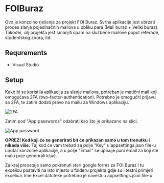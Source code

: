 # FOIBuraz
Ovo je konzolno rješenja za projekt FOI Buraz. Svrha aplikacije jest ubrzati proces slanja pojedinačnih mailova u obliku para (Mali buraz + Veliki buraz).
Također, cilj projekta jest smanjiti spam na službene mailove poput referade, studentskog zbora, itd.


## Requrements
- Visual Studio

## Setup
Kako bi se koristila aplikacija za slanje mailova, potreban je matični mail koji omogućava 2FA (two-factor-authentication). Potrebno je omogućiti prijavu sa 2FA, te zatim dodati pravo na mailu za Windows aplikaciju.

![2FA](https://user-images.githubusercontent.com/72978858/194953244-14e87676-dcda-4628-8ef3-d54bf6754b6b.png)

Zatim pod "App passwords" odabrati kao što je prikazano na slici.

![App password](https://user-images.githubusercontent.com/72978858/194953482-0d3ade3c-0e96-4004-8f49-cd824828b67f.png)

**OPREZ! Kod koji će se generirati bit će prikazan samo u tom trenutku i nikada više.**
Taj kod će vam trebati za polje "Key" u appsettings.json file-u unutar konzolne aplikacije, a u polje "Email" se upisuje puni email za koji ste malo prije generirali ključ.

Za kraj preostaje samo pokrenuti stari google forms za FOI Buraz i tu excelicu postaviti na isto mjesto u folderu projekta gdje su i testni primjeri excelica.
Ime Excel datoteke potrebno je navesti u appsettings.json file-u
